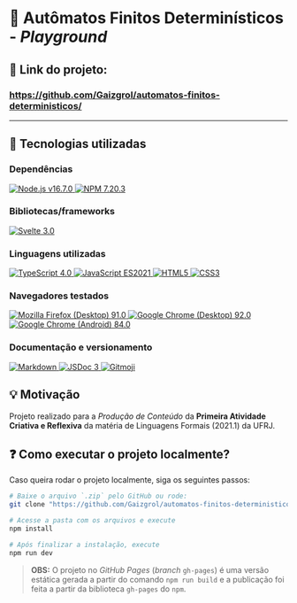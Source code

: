 # 🔄 Autômatos Finitos Determinísticos - *Playground*

## 🔗 Link do projeto:
### https://github.com/Gaizgrol/automatos-finitos-deterministicos/

---

## 🧪 Tecnologias utilizadas

### Dependências
<a href="https://nodejs.org">
  <img src="https://img.shields.io/badge/Node.js-v16.7.0-339933?style=flat&logo=nodedotjs" alt="Node.js v16.7.0">
</a>

<a href="https://npmjs.com">
  <img src="https://img.shields.io/badge/npm-7.20.3-%23000000.svg?style=flat&logo=npm&logoColor=white" alt="NPM 7.20.3">
</a>

### Bibliotecas/frameworks

<a href="https://svelte.dev">
  <img src="https://img.shields.io/badge/svelte-3.0-%23f1413d.svg?style=flat&logo=svelte" alt="Svelte 3.0">
</a>

### Linguagens utilizadas

<a href="https://www.typescriptlang.org/">
  <img src="https://img.shields.io/badge/TypeScript-4.0-007ACC?style=flat&logo=typescript" alt="TypeScript 4.0">
</a>

<a href="https://developer.mozilla.org/pt-BR/docs/Web/JavaScript">
  <img src="https://img.shields.io/badge/javascript-ES2021-%23323330.svg?style=flat&logo=javascript&logoColor=%23F7DF1E" alt="JavaScript ES2021">
</a>

<a href="https://developer.mozilla.org/pt-BR/docs/Web/HTML">
  <img src="https://img.shields.io/badge/HTML5-%23E34F26.svg?style=flat&logo=html5&logoColor=white" alt="HTML5">
</a>

<a href="https://developer.mozilla.org/pt-BR/docs/Web/CSS">
  <img src="https://img.shields.io/badge/CSS3-%231572B6.svg?style=flat&logo=css3&logoColor=white" alt="CSS3">
</a>

### Navegadores testados
<a href="https://www.mozilla.org/pt-BR/firefox/new/">
  <img src="https://img.shields.io/badge/Mozilla%20Firefox%20%28Desktop%29-91.0-FF7139?style=flat&logo=Firefox-Browser" alt="Mozilla Firefox (Desktop) 91.0">
</a>

<a href="https://www.google.com/intl/pt-BR/chrome/">
  <img src="https://img.shields.io/badge/Google%20Chrome%20%28Desktop%29-92.0-4285F4?style=flat&logo=Google-chrome" alt="Google Chrome (Desktop) 92.0">
</a>

<a href="https://www.google.com/intl/pt-BR/chrome/">
  <img src="https://img.shields.io/badge/Google%20Chrome%20%28Android%29-84.0-4285F4?style=flat&logo=Google-chrome" alt="Google Chrome (Android) 84.0">
</a>


### Documentação e versionamento
<a href="https://docs.github.com/pt/github/writing-on-github/">
  <img src="https://img.shields.io/badge/Markdown-000000?style=flat&logo=markdown&logoColor=white" alt="Markdown">
</a>

<a href="https://jsdoc.app/index.html">
  <img src="https://img.shields.io/badge/JSDoc-3-F7DF1E?style=flat&logo=javascript&logoColor=F7DF1E" alt="JSDoc 3">
</a>

<a href="https://gitmoji.dev">
  <img src="https://img.shields.io/badge/gitmoji-%20😜%20😍-FFDD67.svg?style=flat" alt="Gitmoji">
</a>


## 💡 Motivação

Projeto realizado para a *Produção de Conteúdo* da **Primeira Atividade Criativa e Reflexiva** da matéria de Linguagens Formais (2021.1) da UFRJ.

## ❓ Como executar o projeto localmente?

Caso queira rodar o projeto localmente, siga os seguintes passos:

```sh
# Baixe o arquivo `.zip` pelo GitHub ou rode:
git clone "https://github.com/Gaizgrol/automatos-finitos-deterministicos.git"

# Acesse a pasta com os arquivos e execute
npm install

# Após finalizar a instalação, execute
npm run dev
```

>**OBS:** O projeto no *GitHub Pages* (*branch* `gh-pages`) é uma versão estática gerada a partir do comando `npm run build` e a publicação foi feita a partir da biblioteca `gh-pages` do `npm`.
